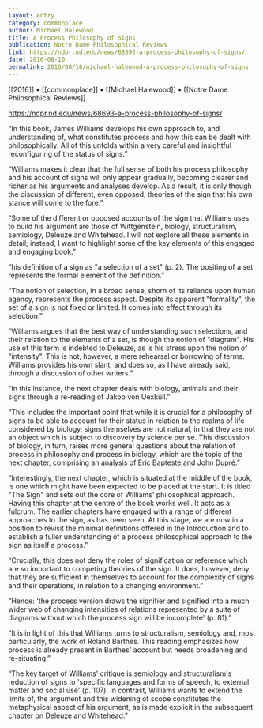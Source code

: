 ```yaml
---
layout: entry
category: commonplace
author: Michael Halewood
title: A Process Philosophy of Signs
publication: Notre Dame Philosophical Reviews
link: https://ndpr.nd.edu/news/68693-a-process-philosophy-of-signs/
date: 2016-08-10
permalink: 2016/08/10/michael-halewood-a-process-philosophy-of-signs
---
```


[[2016]] • [[commonplace]] • [[Michael Halewood]] • [[Notre Dame Philosophical Reviews]]

https://ndpr.nd.edu/news/68693-a-process-philosophy-of-signs/

“In this book, James Williams develops his own approach to, and understanding of, what constitutes process and how this can be dealt with philosophically. All of this unfolds within a very careful and insightful reconfiguring of the status of signs.”

“Williams makes it clear that the full sense of both his process philosophy and his account of signs will only appear gradually, becoming clearer and richer as his arguments and analyses develop. As a result, it is only though the discussion of different, even opposed, theories of the sign that his own stance will come to the fore.”

“Some of the different or opposed accounts of the sign that Williams uses to build his argument are those of Wittgenstein, biology, structuralism, semiology, Deleuze and Whitehead. I will not explore all these elements in detail; instead, I want to highlight some of the key elements of this engaged and engaging book.”

“his definition of a sign as "a selection of a set" (p. 2). The positing of a set represents the formal element of the definition.”

“The notion of selection, in a broad sense, shorn of its reliance upon human agency, represents the process aspect. Despite its apparent "formality", the set of a sign is not fixed or limited. It comes into effect through its selection.”

“Williams argues that the best way of understanding such selections, and their relation to the elements of a set, is though the notion of "diagram". His use of this term is indebted to Deleuze, as is his stress upon the notion of "intensity". This is not, however, a mere rehearsal or borrowing of terms. Williams provides his own slant, and does so, as I have already said, through a discussion of other writers.”

“In this instance, the next chapter deals with biology, animals and their signs through a re-reading of Jakob von Uexküll.”

“This includes the important point that while it is crucial for a philosophy of signs to be able to account for their status in relation to the realms of life considered by biology, signs themselves are not natural, in that they are not an object which is subject to discovery by science per se. This discussion of biology, in turn, raises more general questions about the relation of process in philosophy and process in biology, which are the topic of the next chapter, comprising an analysis of Eric Bapteste and John Dupré.”

“Interestingly, the next chapter, which is situated at the middle of the book, is one which might have been expected to be placed at the start. It is titled "The Sign" and sets out the core of Williams' philosophical approach. Having this chapter at the centre of the book works well. It acts as a fulcrum. The earlier chapters have engaged with a range of different approaches to the sign, as has been seen. At this stage, we are now in a position to revisit the minimal definitions offered in the Introduction and to establish a fuller understanding of a process philosophical approach to the sign as itself a process.”

“Crucially, this does not deny the roles of signification or reference which are so important to competing theories of the sign. It does, however, deny that they are sufficient in themselves to account for the complexity of signs and their operations, in relation to a changing environment.”

“Hence: 'the process version draws the signifier and signified into a much wider web of changing intensities of relations represented by a suite of diagrams without which the process sign will be incomplete' (p. 81).”

“It is in light of this that Williams turns to structuralism, semiology and, most particularly, the work of Roland Barthes. This reading emphasizes how process is already present in Barthes' account but needs broadening and re-situating.”

“The key target of Williams' critique is semiology and structuralism's reduction of signs to 'specific languages and forms of speech, to external matter and social use' (p. 107). In contrast, Williams wants to extend the limits of, the argument and this widening of scope constitutes the metaphysical aspect of his argument, as is made explicit in the subsequent chapter on Deleuze and Whitehead.”
